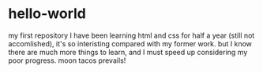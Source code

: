 # hello-world
my first repository
I have been learning html and css for half a year (still not accomlished), it's so interisting compared with my former work. but I know there are much more things to learn, and I must speed up considering my poor progress.
moon tacos prevails!
